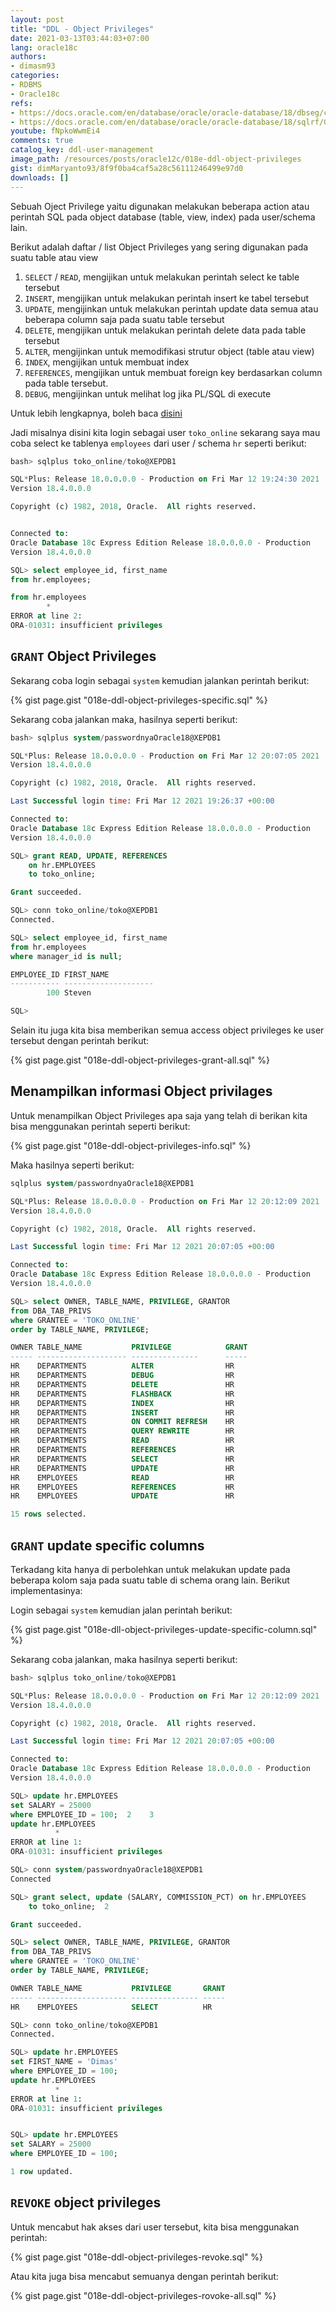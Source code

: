 ```yaml
---
layout: post
title: "DDL - Object Privileges"
date: 2021-03-13T03:44:03+07:00
lang: oracle18c
authors:
- dimasm93
categories:
- RDBMS
- Oracle18c
refs: 
- https://docs.oracle.com/en/database/oracle/oracle-database/18/dbseg/configuring-privilege-and-role-authorization.html#GUID-1592480B-9EFC-4C3F-B84F-F518A5B80CF9
- https://docs.oracle.com/en/database/oracle/oracle-database/18/sqlrf/GRANT.html#GUID-20B4E2C0-A7F8-4BC8-A5E8-BE61BDC41AC3__BGBCIIEG
youtube: fNpkoWwmEi4
comments: true
catalog_key: ddl-user-management
image_path: /resources/posts/oracle12c/018e-ddl-object-privileges
gist: dimMaryanto93/8f9f0ba4caf5a28c56111246499e97d0
downloads: []
---
```


Sebuah Oject Privilege yaitu digunakan melakukan beberapa action atau perintah SQL pada object database (table, view, index) pada user/schema lain.

Berikut adalah daftar / list Object Privileges yang sering digunakan pada suatu table atau view

1. `SELECT` / `READ`, mengijikan untuk melakukan perintah select ke table tersebut
2. `INSERT`, mengijikan untuk melakukan perintah insert ke tabel tersebut
3. `UPDATE`, mengijinkan untuk melakukan perintah update data semua atau beberapa column saja pada suatu table tersebut
4. `DELETE`, mengijikan untuk melakukan perintah delete data pada table tersebut
5. `ALTER`, mengijinkan untuk memodifikasi strutur object (table atau view)
6. `INDEX`, mengijikan untuk membuat index
7. `REFERENCES`, mengijikan untuk membuat foreign key berdasarkan column pada table tersebut.
8. `DEBUG`, mengijinkan untuk melihat log jika PL/SQL di execute

Untuk lebih lengkapnya, boleh baca [disini](https://docs.oracle.com/en/database/oracle/oracle-database/18/sqlrf/GRANT.html#GUID-20B4E2C0-A7F8-4BC8-A5E8-BE61BDC41AC3__BGBCIIEG)

Jadi misalnya disini kita login sebagai user `toko_online` sekarang saya mau coba select ke tablenya `employees` dari user / schema `hr` seperti berikut:

```sql
bash> sqlplus toko_online/toko@XEPDB1

SQL*Plus: Release 18.0.0.0.0 - Production on Fri Mar 12 19:24:30 2021
Version 18.4.0.0.0

Copyright (c) 1982, 2018, Oracle.  All rights reserved.


Connected to:
Oracle Database 18c Express Edition Release 18.0.0.0.0 - Production
Version 18.4.0.0.0

SQL> select employee_id, first_name
from hr.employees;

from hr.employees
        *
ERROR at line 2:
ORA-01031: insufficient privileges
```

## `GRANT` Object Privileges

Sekarang coba login sebagai `system` kemudian jalankan perintah berikut:

{% gist page.gist "018e-ddl-object-privileges-specific.sql" %}

Sekarang coba jalankan maka, hasilnya seperti berikut:

```sql
bash> sqlplus system/passwordnyaOracle18@XEPDB1

SQL*Plus: Release 18.0.0.0.0 - Production on Fri Mar 12 20:07:05 2021
Version 18.4.0.0.0

Copyright (c) 1982, 2018, Oracle.  All rights reserved.

Last Successful login time: Fri Mar 12 2021 19:26:37 +00:00

Connected to:
Oracle Database 18c Express Edition Release 18.0.0.0.0 - Production
Version 18.4.0.0.0

SQL> grant READ, UPDATE, REFERENCES
    on hr.EMPLOYEES
    to toko_online;

Grant succeeded.

SQL> conn toko_online/toko@XEPDB1
Connected.

SQL> select employee_id, first_name
from hr.employees
where manager_id is null;

EMPLOYEE_ID FIRST_NAME
----------- --------------------
        100 Steven

SQL>
```

Selain itu juga kita bisa memberikan semua access object privileges ke user tersebut dengan perintah berikut:

{% gist page.gist "018e-ddl-object-privileges-grant-all.sql" %}

## Menampilkan informasi Object privilages

Untuk menampilkan Object Privileges apa saja yang telah di berikan kita bisa menggunakan perintah seperti berikut:

{% gist page.gist "018e-ddl-object-privileges-info.sql" %}

Maka hasilnya seperti berikut:

```sql
sqlplus system/passwordnyaOracle18@XEPDB1

SQL*Plus: Release 18.0.0.0.0 - Production on Fri Mar 12 20:12:09 2021
Version 18.4.0.0.0

Copyright (c) 1982, 2018, Oracle.  All rights reserved.

Last Successful login time: Fri Mar 12 2021 20:07:05 +00:00

Connected to:
Oracle Database 18c Express Edition Release 18.0.0.0.0 - Production
Version 18.4.0.0.0

SQL> select OWNER, TABLE_NAME, PRIVILEGE, GRANTOR
from DBA_TAB_PRIVS
where GRANTEE = 'TOKO_ONLINE'
order by TABLE_NAME, PRIVILEGE;

OWNER TABLE_NAME           PRIVILEGE            GRANT
----- -------------------- ---------------      -----
HR    DEPARTMENTS          ALTER                HR
HR    DEPARTMENTS          DEBUG                HR
HR    DEPARTMENTS          DELETE               HR
HR    DEPARTMENTS          FLASHBACK            HR
HR    DEPARTMENTS          INDEX                HR
HR    DEPARTMENTS          INSERT               HR
HR    DEPARTMENTS          ON COMMIT REFRESH    HR
HR    DEPARTMENTS          QUERY REWRITE        HR
HR    DEPARTMENTS          READ                 HR
HR    DEPARTMENTS          REFERENCES           HR
HR    DEPARTMENTS          SELECT               HR
HR    DEPARTMENTS          UPDATE               HR
HR    EMPLOYEES            READ                 HR
HR    EMPLOYEES            REFERENCES           HR
HR    EMPLOYEES            UPDATE               HR

15 rows selected.
```

## `GRANT` update specific columns

Terkadang kita hanya di perbolehkan untuk melakukan update pada beberapa kolom saja pada suatu table di schema orang lain. Berikut implementasinya:

Login sebagai `system` kemudian jalan perintah berikut:

{% gist page.gist "018e-dll-object-privileges-update-specific-column.sql" %}

Sekarang coba jalankan, maka hasilnya seperti berikut:

```sql
bash> sqlplus toko_online/toko@XEPDB1

SQL*Plus: Release 18.0.0.0.0 - Production on Fri Mar 12 20:12:09 2021
Version 18.4.0.0.0

Copyright (c) 1982, 2018, Oracle.  All rights reserved.

Last Successful login time: Fri Mar 12 2021 20:07:05 +00:00

Connected to:
Oracle Database 18c Express Edition Release 18.0.0.0.0 - Production
Version 18.4.0.0.0

SQL> update hr.EMPLOYEES
set SALARY = 25000
where EMPLOYEE_ID = 100;  2    3
update hr.EMPLOYEES
          *
ERROR at line 1:
ORA-01031: insufficient privileges

SQL> conn system/passwordnyaOracle18@XEPDB1
Connected

SQL> grant select, update (SALARY, COMMISSION_PCT) on hr.EMPLOYEES
    to toko_online;  2

Grant succeeded.

SQL> select OWNER, TABLE_NAME, PRIVILEGE, GRANTOR
from DBA_TAB_PRIVS
where GRANTEE = 'TOKO_ONLINE'
order by TABLE_NAME, PRIVILEGE;

OWNER TABLE_NAME           PRIVILEGE       GRANT
----- -------------------- --------------- -----
HR    EMPLOYEES            SELECT          HR

SQL> conn toko_online/toko@XEPDB1
Connected.

SQL> update hr.EMPLOYEES
set FIRST_NAME = 'Dimas'
where EMPLOYEE_ID = 100;
update hr.EMPLOYEES
          *
ERROR at line 1:
ORA-01031: insufficient privileges


SQL> update hr.EMPLOYEES
set SALARY = 25000
where EMPLOYEE_ID = 100;

1 row updated.
```

## `REVOKE` object privileges

Untuk mencabut hak akses dari user tersebut, kita bisa menggunakan perintah:

{% gist page.gist "018e-ddl-object-privileges-revoke.sql" %}

Atau kita juga bisa mencabut semuanya dengan perintah berikut:

{% gist page.gist "018e-ddl-object-privileges-rovoke-all.sql" %}